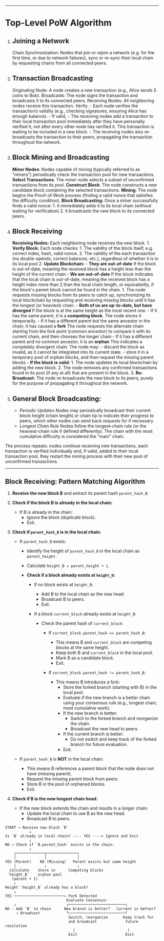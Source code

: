 ----

# Top-Level PoW Algorithm

1. ## Joining a Network

    Chain Synchronization:
        Nodes that join or rejoin a network (e.g. for the first time, or due to network failures), sync or re-sync their local chain by requesting chains from all connected peers.

2. ## Transaction Broadcasting

    Originating Node: A node creates a new transaction (e.g., Alice sends 5 coins to Bob).
        Broadcasts: The node signs the transaction and broadcasts it to its connected peers.
    Receiving Nodes: All neighboring nodes receive this transaction.
        Verify:
        - Each node verifies the transaction’s validity (e.g., checking signatures, ensuring Alice has enough balance).
        - If valid,
           - The receiving nodes add a transaction to their local transaction pool immediately after they have personally verified it,  not after every other node has verified it. This transaction is waiting to be included in a new block.
           - The receiving nodes also re-broadcasts the transaction to their peers, propagating the transaction throughout the network.

3. ## Block Mining and Broadcasting

    **Miner Nodes**:
        Nodes capable of mining (typically referred to as "miners") periodically check the transaction pool for new transactions.
    **Select Transactions**:
        The miner node selects a subset of unconfirmed transactions from its pool.
    **Construct Block**:
        The node constructs a new candidate block containing the selected transactions.
    **Mining**:
        The node begins the Proof-of-Work process (finding a valid nonce that satisfies the difficulty condition).
    **Block Broadcasting:**
        Once a miner successfully finds a valid nonce:
        1. it immediately adds it to its local chain (without waiting for verification)
        2. it broadcasts the new block to its connected peers.

4. ## Block Receiving

    **Receiving Nodes:**
        Each neighboring node receives the new block.
        1. **Verify Block:**
            Each node checks:
            1. The validity of the block itself, e.g. correct index, hash, valid nonce.
            2. The validity of the each transaction (no double-spends, correct balances, etc.), regardless of whether it is in its local pool
        2. **Update Blockchain:**
            - **They are out-of-date**
                If the block is out-of-date, meaning the received block has a height less than the height of the current chain
            - **We are out-of-date**
                If the block indicates that the local chain is out-of-date, meaning the received block has a height index more than 2 than the local chain length,  or equivalently, if the block's parent block cannot be found in the chain.
                1. The node requests missing blocks from its peers to catch up, synchronizing its local blockchain by requesting and receiving missing blocks until it has the longest (or heaviest) chain.
            - **Both of us are up-to-date, but have diverged**
                If the block is at the same height as the most recent one:
                    - If it has the same parent, it is a **competing block**.
                      The node stores it temporarily.
                    - If it has a different parent but the same ancestor in the chain, it has caused a **fork**
                      The node requests the alternate chain starting from the fork point (common ancestor) to compare it with its current chain, and then chooses the longer chain
                    - If it has a different parent and no common ancestor, it is an **orphan**
                      This indicates a completely divergent chain.
                      The node may:
                        - discard the block as invalid, as it cannot be integrated into its current state.
                        - store it in a temporary pool of orphan blocks, and then request the missing parent blocks
            - **If the block is valid**:
                1. The node updates its local blockchain by adding the new block.
                2. The node removes any confirmed transactions found in its pool (if any at all) that are present in the block.
        3. **Re-Broadcast:**
            The node re-broadcasts the new block to its peers, purely for the purpose of propagating it throughout the network.

5. ## General Block Broadcasting:

    - *Periodic Updates* Nodes may periodically broadcast their current block height (chain length) or chain tip to indicate their progress to peers, which other nodes can send back requests for if necessary
    - *Longest Chain Rule* Nodes follow the longest-chain rule (or the heaviest-chain rule if defined differently). The chain with the most cumulative difficulty is considered the "main" chain.

The process repeats: nodes continue receiving new transactions, each transaction is verified individually and, if valid, added to their local transaction pool, they restart the mining process with their new pool of unconfirmed transactions.

-----

## Block Receiving: Pattern Matching Algorithm

1. **Receive the new block B** and extract its parent hash `parent_hash_B`.

2. **Check if the block B is already in the local chain:**
   - If B is already in the chain:
     - Ignore the block (duplicate block).
     - Exit.

3. **Check if `parent_hash_B` is in the local chain:**
   - If `parent_hash_B` exists:
     - Identify the height of `parent_hash_B` in the local chain as `parent_height`.
     - Calculate `height_B = parent_height + 1`.

     - **Check if a block already exists at `height_B`:**
       - If no block exists at `height_B`:
         - Add B to the local chain as the new head.
         - Broadcast B to peers.
         - Exit.

       - If a block `current_block` already exists at `height_B`:
         - Check the parent hash of `current_block`:
           - If `current_block.parent_hash == parent_hash_B`:
             - This means B and `current_block` are competing blocks at the same height.
             - Keep both B and `current_block` in the local pool.
             - Mark B as a candidate block.
             - Exit.

           - If `current_block.parent_hash != parent_hash_B`:
             - This means B introduces a fork:
               - Store the forked branch (starting with B) in the local pool.
               - Evaluate if the new branch is a better chain using your consensus rule (e.g., longest chain, most cumulative work).
               - If the new branch is better:
                 - Switch to the forked branch and reorganize the chain.
                 - Broadcast the new head to peers.
               - If the current branch is better:
                 - Do not switch and keep track of the forked branch for future evaluation.
               - Exit.

   - If `parent_hash_B` is **NOT** in the local chain:
     - This means B references a parent block that the node does not have (missing parent).
     - Request the missing parent block from peers.
     - Store B in the pool of orphaned blocks.
     - Exit.

4. **Check if B is the new longest chain head:**
   - If the new block extends the chain and results in a longer chain:
     - Update the local chain to use B as the new head.
     - Broadcast B to peers.

```
START → Receive new block `B`
           ↓
Is `B` already in local chain? ---- YES ----> Ignore and Exit
           ↓
NO → Check if `B.parent_hash` exists in the chain:
           ↓
    ┌─────────────┬──────────────┐
    │             │              │
YES (Parent)    NO (Missing)   Parent exists but same height
    │             ↓              ↓
  Calculate    Store in      Competing blocks
 `height_B`    orphan pool
   (parent + 1)
    ↓
Height `height_B` already has a block?
    ↓
YES ───────────────────────→ Fork Detected
                            Evaluate Consensus:
    ↓                       ┌──────────────────────────┐
NO - Add `B` to chain      New branch is better?   Current is better?
     → Broadcast            └──────────────────────────┘
                             Switch, reorganize       Keep track for
                             and broadcast             future resolution
                               |                        |
                             Exit                      Exit
```